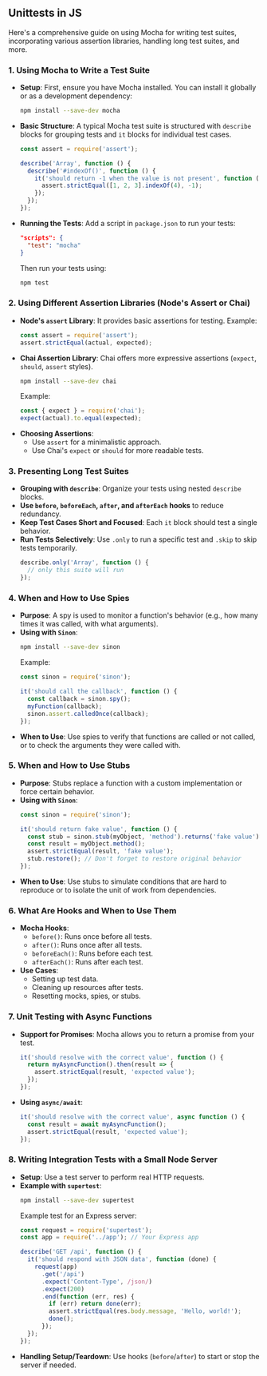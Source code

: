 ## Unittests in JS
Here's a comprehensive guide on using Mocha for writing test suites, incorporating various assertion libraries, handling long test suites, and more.

### 1. **Using Mocha to Write a Test Suite**
   - **Setup**: First, ensure you have Mocha installed. You can install it globally or as a development dependency:
     ```bash
     npm install --save-dev mocha
     ```
   - **Basic Structure**: A typical Mocha test suite is structured with `describe` blocks for grouping tests and `it` blocks for individual test cases.
     ```javascript
     const assert = require('assert');

     describe('Array', function () {
       describe('#indexOf()', function () {
         it('should return -1 when the value is not present', function () {
           assert.strictEqual([1, 2, 3].indexOf(4), -1);
         });
       });
     });
     ```
   - **Running the Tests**: Add a script in `package.json` to run your tests:
     ```json
     "scripts": {
       "test": "mocha"
     }
     ```
     Then run your tests using:
     ```bash
     npm test
     ```

### 2. **Using Different Assertion Libraries (Node's Assert or Chai)**
   - **Node's `assert` Library**: It provides basic assertions for testing. Example:
     ```javascript
     const assert = require('assert');
     assert.strictEqual(actual, expected);
     ```
   - **Chai Assertion Library**: Chai offers more expressive assertions (`expect`, `should`, `assert` styles).
     ```bash
     npm install --save-dev chai
     ```
     Example:
     ```javascript
     const { expect } = require('chai');
     expect(actual).to.equal(expected);
     ```
   - **Choosing Assertions**:
     - Use `assert` for a minimalistic approach.
     - Use Chai's `expect` or `should` for more readable tests.

### 3. **Presenting Long Test Suites**
   - **Grouping with `describe`**: Organize your tests using nested `describe` blocks.
   - **Use `before`, `beforeEach`, `after`, and `afterEach` hooks** to reduce redundancy.
   - **Keep Test Cases Short and Focused**: Each `it` block should test a single behavior.
   - **Run Tests Selectively**: Use `.only` to run a specific test and `.skip` to skip tests temporarily.
     ```javascript
     describe.only('Array', function () {
       // only this suite will run
     });
     ```

### 4. **When and How to Use Spies**
   - **Purpose**: A spy is used to monitor a function's behavior (e.g., how many times it was called, with what arguments).
   - **Using with `Sinon`**:
     ```bash
     npm install --save-dev sinon
     ```
     Example:
     ```javascript
     const sinon = require('sinon');

     it('should call the callback', function () {
       const callback = sinon.spy();
       myFunction(callback);
       sinon.assert.calledOnce(callback);
     });
     ```
   - **When to Use**: Use spies to verify that functions are called or not called, or to check the arguments they were called with.

### 5. **When and How to Use Stubs**
   - **Purpose**: Stubs replace a function with a custom implementation or force certain behavior.
   - **Using with `Sinon`**:
     ```javascript
     const sinon = require('sinon');

     it('should return fake value', function () {
       const stub = sinon.stub(myObject, 'method').returns('fake value');
       const result = myObject.method();
       assert.strictEqual(result, 'fake value');
       stub.restore(); // Don't forget to restore original behavior
     });
     ```
   - **When to Use**: Use stubs to simulate conditions that are hard to reproduce or to isolate the unit of work from dependencies.

### 6. **What Are Hooks and When to Use Them**
   - **Mocha Hooks**:
     - `before()`: Runs once before all tests.
     - `after()`: Runs once after all tests.
     - `beforeEach()`: Runs before each test.
     - `afterEach()`: Runs after each test.
   - **Use Cases**:
     - Setting up test data.
     - Cleaning up resources after tests.
     - Resetting mocks, spies, or stubs.

### 7. **Unit Testing with Async Functions**
   - **Support for Promises**: Mocha allows you to return a promise from your test.
     ```javascript
     it('should resolve with the correct value', function () {
       return myAsyncFunction().then(result => {
         assert.strictEqual(result, 'expected value');
       });
     });
     ```
   - **Using `async/await`**:
     ```javascript
     it('should resolve with the correct value', async function () {
       const result = await myAsyncFunction();
       assert.strictEqual(result, 'expected value');
     });
     ```

### 8. **Writing Integration Tests with a Small Node Server**
   - **Setup**: Use a test server to perform real HTTP requests.
   - **Example with `supertest`**:
     ```bash
     npm install --save-dev supertest
     ```
     Example test for an Express server:
     ```javascript
     const request = require('supertest');
     const app = require('../app'); // Your Express app

     describe('GET /api', function () {
       it('should respond with JSON data', function (done) {
         request(app)
           .get('/api')
           .expect('Content-Type', /json/)
           .expect(200)
           .end(function (err, res) {
             if (err) return done(err);
             assert.strictEqual(res.body.message, 'Hello, world!');
             done();
           });
       });
     });
     ```
   - **Handling Setup/Teardown**: Use hooks (`before`/`after`) to start or stop the server if needed.
